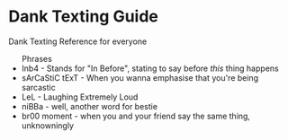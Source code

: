 # Dank Texting Guide 
Dank Texting Reference for everyone

<ul>Phrases  
  <li>Inb4 - Stands for "In Before", stating to say before <i>this</i> thing happens </li>
  <li> sArCaStiC tExT - When you wanna emphasise that you're being sarcastic </li>
  <li> LeL - Laughing Extremely Loud </li> 
  <li> niBBa - well, another word for bestie </li>
  <li> br00 moment - when you and your friend say the same thing, unknowningly </li>
</u1>
